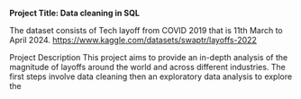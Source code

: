 **Project Title: Data cleaning in SQL**

The dataset consists of Tech layoff from COVID 2019 that is 11th March to April 2024.
https://www.kaggle.com/datasets/swaptr/layoffs-2022

Project Description
This project aims to provide an in-depth analysis of the magnitude of layoffs around the world and across different industries. The first steps involve data cleaning then an exploratory data analysis to explore the 
